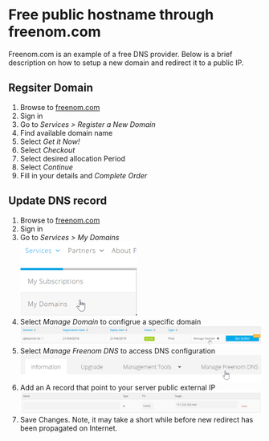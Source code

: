 # Free public hostname through freenom.com

Freenom.com is an example of a free DNS provider. Below is a brief description on how to setup a new domain and redirect it to a public IP. 

## Regsiter Domain

1. Browse to [freenom.com](https://freenom.com)
1. Sign in
1. Go to *Services > Register a New Domain*
1. Find available domain name 
1. Select *Get it Now!*
1. Select *Checkout*
1. Select desired allocation Period
1. Select *Continue*
1. Fill in your details and *Complete Order*

## Update DNS record

1. Browse to [freenom.com](https://freenom.com)
1. Sign in
1. Go to *Services > My Domains*<br /> ![Services > My Domains](\img\freenom-my-domains-menu.png)
1. Select *Manage Domain* to configrue a specific domain<br /> ![Manage Domain](\img\freenom-manage-domains-menu.png)
1. Select *Manage Freenom DNS* to access DNS configuration
<br /> ![Manage Freenom DNS](\img\freenom-manage-freenom-dns-menu.png)
1. Add an A record that point to your server public external IP 
<br /> ![DNS A record](\img\freenom-dns-a-record.png)
1. Save Changes. Note, it may take a short while before new redirect has been propagated on Internet. 


